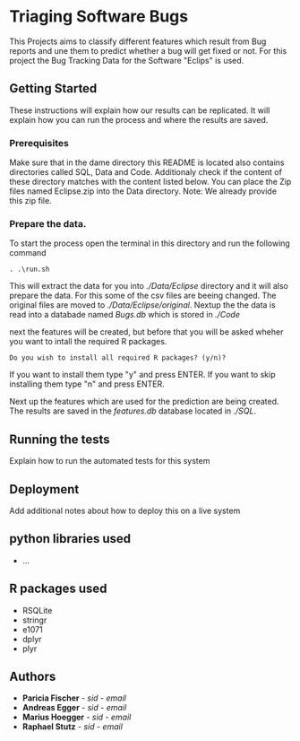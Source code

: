 # Triaging Software Bugs

This Projects aims to classify different features which result from Bug reports and une them 
to predict whether a bug will get fixed or not. For this project the Bug Tracking Data for the
Software "Eclips" is used.

## Getting Started

These instructions will explain how our results can be replicated. It will explain how you can
run the process and where the results are saved.

### Prerequisites

Make sure that in the dame directory this README is located also contains directories called
SQL, Data and Code. Additionaly check if the content of these directory matches with the content listed below.
You can place the Zip files named Eclipse.zip into the Data directory. Note: We already provide this zip file.


### Prepare the data.

To start the process open the terminal in this directory and run the following command
```
. .\run.sh
```

This will extract the data for you into *./Data/Eclipse* directory and it will also prepare the data.
For this some of the csv files are beeing changed. The original files are moved to *./Data/Eclipse/original*.
Nextup the the data is read into a databade named *Bugs.db* which is stored in *./Code*

next the features will be created, but before that you will be asked wheher you want to intall the required R packages.

```
Do you wish to install all required R packages? (y/n)? 
```

If you want to install them type "y" and press ENTER. If you want to skip installing them type "n" and press ENTER.

Next up the features which are used for the prediction are being created. 
The results are saved in the *features.db* database located in *./SQL*.


## Running the tests

Explain how to run the automated tests for this system



## Deployment

Add additional notes about how to deploy this on a live system

## python libraries used

* ...

## R packages used

* RSQLite
* stringr
* e1071
* dplyr
* plyr

## Authors

* **Paricia Fischer** - *sid* - *email*
* **Andreas Egger** - *sid* - *email*
* **Marius Hoegger** - *sid* - *email*
* **Raphael Stutz** - *sid* - *email*


